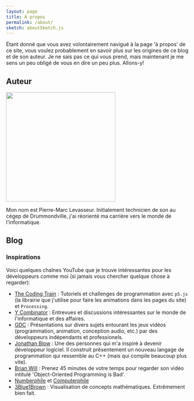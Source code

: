 ```yaml
---
layout: page
title: À propos
permalink: /about/
sketch: aboutSketch.js
---
```


Étant donné que vous avez volontairement navigué à la page 'à propos' de ce site, vous voulez probablement en savoir plus sur les origines de ce blog et de son auteur. Je ne sais pas ce qui vous prend, mais maintenant je me sens un peu obligé de vous en dire un peu plus. Allons-y!

## Auteur

<img class="bio-photo" src="{{ site.baseurl }}/assets/img/pml.jpg" width="300" height="300">

Mon nom est Pierre-Marc Levasseur. Initialement technicien de son au cégep de Drummondville, j'ai réorienté ma carrière vers le monde de l'informatique.

## Blog


### Inspirations

Voici quelques chaînes YouTube que je trouve intéressantes pour les développeurs comme moi (si jamais vous chercher quelque chose à regarder):
* [The Coding Train](https://www.youtube.com/channel/UCvjgXvBlbQiydffZU7m1_aw) : Tutoriels et challenges de programmation avec `p5.js` (la librairie que j'utilise pour faire les animations dans les pages du site) et `Processing`.
* [Y Combinator](https://www.youtube.com/channel/UCcefcZRL2oaA_uBNeo5UOWg) : Entrevues et discussions intéressantes sur le monde de l'informatique et des affaires.
* [GDC](https://www.youtube.com/channel/UC0JB7TSe49lg56u6qH8y_MQ) : Présentations sur divers sujets entourant les jeux vidéos (programmation, animation, conception audio, etc.) par des développeurs indépendants et professionels.
* [Jonathan Blow](https://www.youtube.com/channel/UCCuoqzrsHlwv1YyPKLuMDUQ) : Une des personnes qui m'a inspiré à devenir développeur logiciel. Il construit présentement un nouveau langage de programmation qui ressemble au C++ (mais qui compile beaucoup plus vite).
* [Brian Will](https://www.youtube.com/user/briantwill) : Prenez 45 minutes de votre temps pour regarder son vidéo intitulé 'Object-Oriented Programming is Bad'.
* [Numberphile](https://www.youtube.com/channel/UCoxcjq-8xIDTYp3uz647V5A) et [Computerphile](https://www.youtube.com/channel/UC9-y-6csu5WGm29I7JiwpnA)
* [3Blue1Brown](https://www.youtube.com/channel/UCYO_jab_esuFRV4b17AJtAw) : Visualisation de concepts mathématiques. Extrêmement bien fait.

